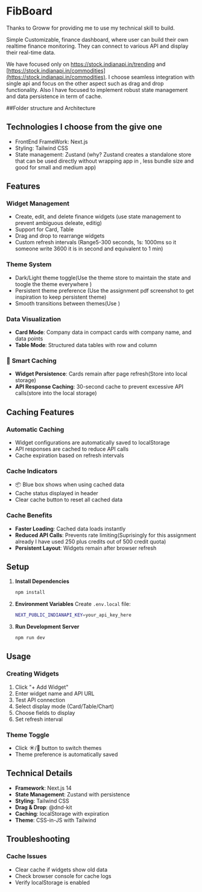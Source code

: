 # FibBoard
Thanks to Groww for providing me to use my technical skill to build.

Simple Customizable, finance dashboard, where user can build their own realtime finance monitoring. They can connect to various API and display their real-time data.

We have focused only on https://stock.indianapi.in/trending and [https://stock.indianapi.in/commodities](https://stock.indianapi.in/commodities). I choose seamless integration with single api and focus on the other aspect such as drag and drop functionality. Also I have focused to implement robust state management and data persistence in term of cache.




##Folder structure and Architecture


## Technologies I choose from the give one
- FrontEnd FrameWork: Next.js 
- Styling: Tailwind CSS
- State management: Zustand (why? Zustand creates a standalone store that can be used directly without wrapping app in <Provider>, less bundle size and good for small and medium app)

## Features

### **Widget Management**
- Create, edit, and delete finance widgets (use state management to prevent ambiguous deleate, editig)
- Support for Card, Table
- Drag and drop to rearrange widgets
- Custom refresh intervals (Range5-300 seconds, 1s: 1000ms so it someone write 3600 it is in second and equivalent to 1 min) 

### **Theme System**
- Dark/Light theme toggle(Use the theme store to maintain the state and toogle the theme everywhere )
- Persistent theme preference (Use the assignment pdf screenshot to get inspiration to keep persistent theme)
- Smooth transitions between themes(Use )

### **Data Visualization**
- **Card Mode**: Company data in compact cards with company name, and data points
- **Table Mode**: Structured data tables with row and column

### 🔄 **Smart Caching**
- **Widget Persistence**: Cards remain after page refresh(Store into local storage)
- **API Response Caching**: 30-second cache to prevent excessive API calls(store into the local storage)

## Caching Features

### **Automatic Caching**
- Widget configurations are automatically saved to localStorage
- API responses are cached to reduce API calls
- Cache expiration based on refresh intervals

### **Cache Indicators**
- 📦 Blue box shows when using cached data
- Cache status displayed in header
- Clear cache button to reset all cached data

### **Cache Benefits**
- **Faster Loading**: Cached data loads instantly
- **Reduced API Calls**: Prevents rate limiting(Suprisingly for this assignment already I have used 250 plus credits out of 500 credit quota)
- **Persistent Layout**: Widgets remain after browser refresh

## Setup

1. **Install Dependencies**
   ```bash
   npm install
   ```

2. **Environment Variables**
   Create `.env.local` file:
   ```bash
   NEXT_PUBLIC_INDIANAPI_KEY=your_api_key_here
   ```

3. **Run Development Server**
   ```bash
   npm run dev
   ```

## Usage

### **Creating Widgets**
1. Click "+ Add Widget"
2. Enter widget name and API URL
3. Test API connection
4. Select display mode (Card/Table/Chart)
5. Choose fields to display
6. Set refresh interval


### **Theme Toggle**
- Click ☀️/🌙 button to switch themes
- Theme preference is automatically saved


## Technical Details

- **Framework**: Next.js 14
- **State Management**: Zustand with persistence
- **Styling**: Tailwind CSS
- **Drag & Drop**: @dnd-kit
- **Caching**: localStorage with expiration
- **Theme**: CSS-in-JS with Tailwind

## Troubleshooting

### **Cache Issues**
- Clear cache if widgets show old data
- Check browser console for cache logs
- Verify localStorage is enabled
